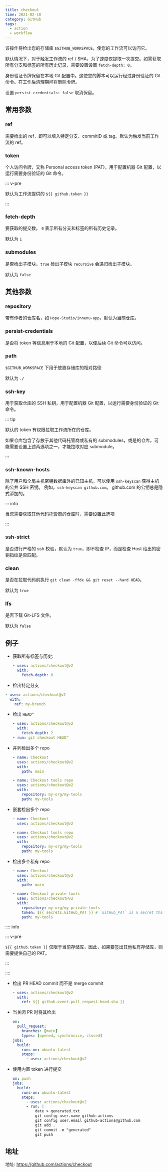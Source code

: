 ```yaml
---
title: checkout
time: 2021-02-18
category: GitHub
tags:
  - action
  - workflow
---
```


该操作将检出您的存储库 `$GITHUB_WORKSPACE`，使您的工作流可以访问它。

<!-- more -->

默认情况下，对于触发工作流的 ref / SHA，为了速度仅提取一次提交。如需获取所有分支和标签的所有历史记录，需要设置设置 `fetch-depth: 0`。

身份验证令牌保留在本地 Git 配置中。这使您的脚本可以运行经过身份验证的 Git 命令。在工作后清理期间将删除令牌。

设置 `persist-credentials: false` 取消保留。

## 常用参数

### ref

需要检出的 ref，即可以填入特定分支、commitID 或 tag。默认为触发当前工作流的 ref。

### token

个人访问令牌，又称 Personal access token (PAT)，用于配置机器 Git 配置，以运行需要身份验证的 Git 命令。

::: v-pre

默认为工作流提供的 `${{ github.token }}`

:::

### fetch-depth

要获取的提交数。 `0` 表示所有分支和标签的所有历史记录。

默认为 `1`

### submodules

是否检出子模块。`true` 检出子模块 `recursive` 会递归检出子模块。

默认为 `false`

## 其他参数

### repository

带有作者的仓库名，如 `Hope-Studio/innenu-app`，默认为当前仓库。

### persist-credentials

是否将 token 等信息用于本地的 Git 配置，以便后续 Git 命令可以访问。

### path

`$GITHUB_WORKSPACE` 下用于放置存储库的相对路径

默认为 `./`

### ssh-key

用于获取仓库的 SSH 私钥，用于配置机器 Git 配置，以运行需要身份验证的 Git 命令。

::: tip

默认的 token 有权限拉取工作流所在的仓库。

如果仓库包含了存放于其他代码托管商或私有的 submodules，或是的仓库，可能需要设置上述两选项之一，才能拉取对应 submodule。

:::

### ssh-known-hosts

除了用户和全局主机密钥数据库外的已知主机。可以使用 `ssh-keyscan` 获得主机的公共 SSH 密钥。 例如，`ssh-keyscan github.com`。 github.com 的公钥总是隐式添加的。

::: info

当您需要获取其他代码托管商的仓库时，需要设置此选项

:::

### ssh-strict

是否进行严格的 ssh 校验，默认为 `true`，即不检查 IP，而是检查 Host 给出的密钥指纹是否匹配。

### clean

是否在拉取代码前执行 `git clean -ffdx && git reset --hard HEAD`。

默认为 `true`

### lfs

是否下载 Git-LFS 文件。

默认为 `false`

## 例子

- 获取所有标签与历史:

  ```yml
  - uses: actions/checkout@v2
    with:
      fetch-depth: 0
  ```

- 检出特定分支

```yml
- uses: actions/checkout@v2
  with:
    ref: my-branch
```

- 检出 `HEAD^`

  ```yml
  - uses: actions/checkout@v2
    with:
      fetch-depth: 2
  - run: git checkout HEAD^
  ```

- 并列检出多个 repo

  ```yml
  - name: Checkout
    uses: actions/checkout@v2
    with:
      path: main

  - name: Checkout tools repo
    uses: actions/checkout@v2
    with:
      repository: my-org/my-tools
      path: my-tools
  ```

- 嵌套检出多个 repo

  ```yml
  - name: Checkout
    uses: actions/checkout@v2

  - name: Checkout tools repo
    uses: actions/checkout@v2
    with:
      repository: my-org/my-tools
      path: my-tools
  ```

- 检出多个私有 repo

  ```yml
  - name: Checkout
    uses: actions/checkout@v2
    with:
      path: main

  - name: Checkout private tools
    uses: actions/checkout@v2
    with:
      repository: my-org/my-private-tools
      token: ${{ secrets.GitHub_PAT }} # `GitHub_PAT` is a secret that contains your PAT
      path: my-tools
  ```

:::: info

::: v-pre

`${{ github.token }}` 仅限于当前存储库，因此，如果要签出其他私有存储库，则需要提供自己的 PAT。

:::

::::

- 检出 PR HEAD commit 而不是 merge commit

  ```yml
  - uses: actions/checkout@v2
    with:
      ref: ${{ github.event.pull_request.head.sha }}
  ```

- 当关闭 PR 时将其检出

  ```yml
  on:
    pull_request:
      branches: [main]
      types: [opened, synchronize, closed]
  jobs:
    build:
      runs-on: ubuntu-latest
      steps:
        - uses: actions/checkout@v2
  ```

- 使用内置 token 进行提交

  ```yml
  on: push
  jobs:
    build:
      runs-on: ubuntu-latest
      steps:
        - uses: actions/checkout@v2
        - run: |
            date > generated.txt
            git config user.name github-actions
            git config user.email github-actions@github.com
            git add .
            git commit -m "generated"
            git push
  ```

## 地址

地址: <https://github.com/actions/checkout>
